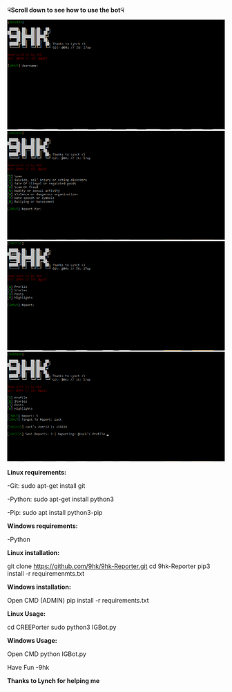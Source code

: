 <strong>☟Scroll down to see how to use the bot☟</strong>

<img src="images/1.PNG" >
<img src="images/2.PNG" >
<img src="images/3.PNG" >
<img src="images/4.PNG" >


<strong>Linux requirements:</strong>

-Git: sudo apt-get install git

-Python: sudo apt-get install python3

-Pip: sudo apt install python3-pip

<strong>Windows requirements:</strong>

-Python

<strong>Linux installation:</strong>

git clone https://github.com/9hk/9hk-Reporter.git cd 9hk-Reporter pip3 install -r requiremenmts.txt

<strong>Windows installation:</strong>

Open CMD (ADMIN) pip install -r requirements.txt

<strong>Linux Usage:</strong>

cd CREEPorter sudo python3 IGBot.py

<strong>Windows Usage:</strong>

Open CMD python IGBot.py

Have Fun -9hk

<strong>Thanks to Lynch for helping me</strong>
